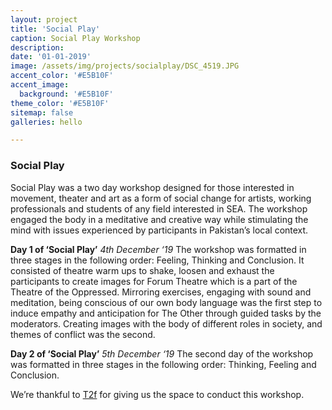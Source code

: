 ```yaml
---
layout: project
title: 'Social Play'
caption: Social Play Workshop
description:
date: '01-01-2019'
image: /assets/img/projects/socialplay/DSC_4519.JPG
accent_color: '#E5B10F'
accent_image:
  background: '#E5B10F'
theme_color: '#E5B10F'
sitemap: false
galleries: hello

---
```

### Social Play

Social Play was a two day workshop designed for those interested in movement, theater and art as a form of social change for artists, working professionals and students of any field interested in SEA. The workshop engaged the body in a meditative and creative way while stimulating the mind with issues experienced by participants in Pakistan’s local context.

**Day 1 of ‘Social Play’**
*4th December ‘19*
The workshop was formatted in three stages in the following order: Feeling, Thinking and Conclusion. It consisted of theatre warm ups to shake, loosen and exhaust the participants to create images for Forum Theatre which is a part of the Theatre of the Oppressed.
Mirroring exercises, engaging with sound and meditation, being conscious of our own body language was the first step to induce empathy and anticipation for The Other through guided tasks by the moderators.
Creating images with the body of different roles in society, and themes of conflict was the second.


**Day 2 of ‘Social Play’**
*5th December ‘19*
The second day of the workshop was formatted in three stages in the following order: Thinking, Feeling and Conclusion.

We’re thankful to [T2f](https://www.t2f.com.pk/) for giving us the space to conduct this workshop.
